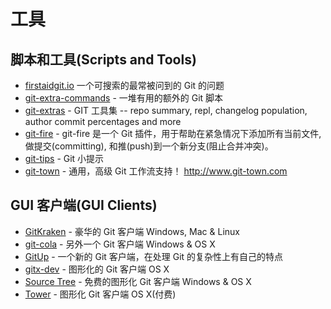 # 工具

## 脚本和工具(Scripts and Tools)

* [firstaidgit.io](http://firstaidgit.io/) 一个可搜索的最常被问到的 Git 的问题
* [git-extra-commands](https://github.com/unixorn/git-extra-commands) - 一堆有用的额外的 Git 脚本
* [git-extras](https://github.com/tj/git-extras) - GIT 工具集 -- repo summary, repl, changelog population, author commit percentages and more
* [git-fire](https://github.com/qw3rtman/git-fire) - git-fire 是一个 Git 插件，用于帮助在紧急情况下添加所有当前文件, 做提交(committing), 和推(push)到一个新分支(阻止合并冲突)。
* [git-tips](https://github.com/git-tips/tips) - Git 小提示
* [git-town](https://github.com/Originate/git-town) - 通用，高级 Git 工作流支持！ http://www.git-town.com

## GUI 客户端(GUI Clients)

* [GitKraken](https://www.gitkraken.com/) - 豪华的 Git 客户端 Windows, Mac & Linux
* [git-cola](https://git-cola.github.io/) - 另外一个 Git 客户端 Windows & OS X
* [GitUp](https://github.com/git-up/GitUp) - 一个新的 Git 客户端，在处理 Git 的复杂性上有自己的特点
* [gitx-dev](https://rowanj.github.io/gitx/) - 图形化的 Git 客户端 OS X
* [Source Tree](https://www.sourcetreeapp.com/) - 免费的图形化 Git 客户端 Windows & OS X
* [Tower](http://www.git-tower.com/) - 图形化 Git 客户端 OS X(付费)
